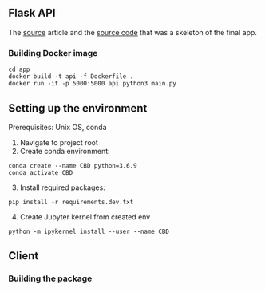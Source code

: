 ## Flask API

The
[source](https://xaviervasques.medium.com/machine-learning-prediction-in-real-time-using-docker-and-python-rest-apis-with-flask-4235aa2395eb)
article and the [source code](https://github.com/xaviervasques/Online_Inference) that
was a skeleton of the final app.

### Building Docker image

```
cd app
docker build -t api -f Dockerfile .
docker run -it -p 5000:5000 api python3 main.py
```

## Setting up the environment

Prerequisites: Unix OS, conda

1. Navigate to project root
2. Create conda environment:

```
conda create --name CBD python=3.6.9
conda activate CBD
```

3. Install required packages:

```
pip install -r requirements.dev.txt
```

4. Create Jupyter kernel from created env

```
python -m ipykernel install --user --name CBD
```

## Client

### Building the package
